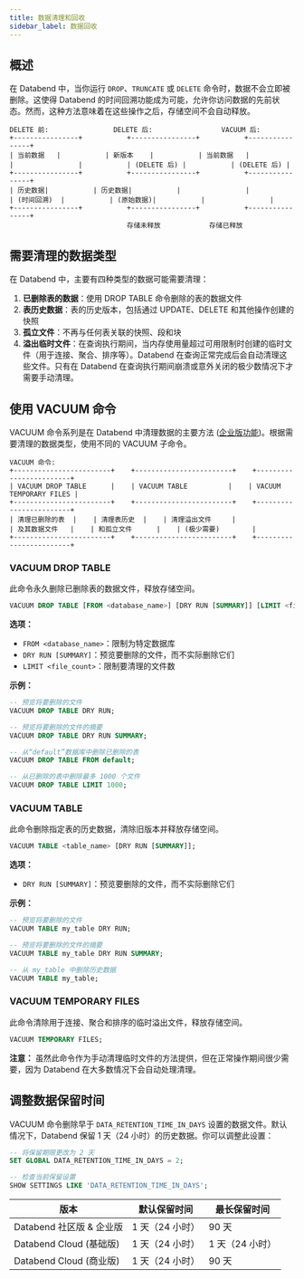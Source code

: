 ```yaml
---
title: 数据清理和回收
sidebar_label: 数据回收
---
```


## 概述

在 Databend 中，当你运行 `DROP`、`TRUNCATE` 或 `DELETE` 命令时，数据不会立即被删除。这使得 Databend 的时间回溯功能成为可能，允许你访问数据的先前状态。然而，这种方法意味着在这些操作之后，存储空间不会自动释放。

```
DELETE 前:                DELETE 后:                 VACUUM 后:
+----------------+           +----------------+           +----------------+
| 当前数据   |           | 新版本    |           | 当前数据   |
|                |           | (DELETE 后) |           | (DELETE 后) |
+----------------+           +----------------+           +----------------+
| 历史数据|           | 历史数据|           |                |
| (时间回溯)  |           | (原始数据)|           |                |
+----------------+           +----------------+           +----------------+
                             存储未释放            存储已释放
```

## 需要清理的数据类型

在 Databend 中，主要有四种类型的数据可能需要清理：

1. **已删除表的数据**：使用 DROP TABLE 命令删除的表的数据文件
2. **表历史数据**：表的历史版本，包括通过 UPDATE、DELETE 和其他操作创建的快照
3. **孤立文件**：不再与任何表关联的快照、段和块
4. **溢出临时文件**：在查询执行期间，当内存使用量超过可用限制时创建的临时文件（用于连接、聚合、排序等）。Databend 在查询正常完成后会自动清理这些文件。只有在 Databend 在查询执行期间崩溃或意外关闭的极少数情况下才需要手动清理。

## 使用 VACUUM 命令

VACUUM 命令系列是在 Databend 中清理数据的主要方法 ([企业版功能](/guides/products/dee/enterprise-features))。根据需要清理的数据类型，使用不同的 VACUUM 子命令。

```
VACUUM 命令:
+------------------------+    +------------------------+    +------------------------+
| VACUUM DROP TABLE      |    | VACUUM TABLE          |    | VACUUM TEMPORARY FILES |
+------------------------+    +------------------------+    +------------------------+
| 清理已删除的表  |    | 清理表历史  |    | 清理溢出文件     |
| 及其数据文件   |    | 和孤立文件      |    | (极少需要)        |
+------------------------+    +------------------------+    +------------------------+
```

### VACUUM DROP TABLE

此命令永久删除已删除表的数据文件，释放存储空间。

```sql
VACUUM DROP TABLE [FROM <database_name>] [DRY RUN [SUMMARY]] [LIMIT <file_count>];
```

**选项：**
- `FROM <database_name>`：限制为特定数据库
- `DRY RUN [SUMMARY]`：预览要删除的文件，而不实际删除它们
- `LIMIT <file_count>`：限制要清理的文件数

**示例：**

```sql
-- 预览将要删除的文件
VACUUM DROP TABLE DRY RUN;

-- 预览将要删除的文件的摘要
VACUUM DROP TABLE DRY RUN SUMMARY;

-- 从“default”数据库中删除已删除的表
VACUUM DROP TABLE FROM default;

-- 从已删除的表中删除最多 1000 个文件
VACUUM DROP TABLE LIMIT 1000;
```

### VACUUM TABLE

此命令删除指定表的历史数据，清除旧版本并释放存储空间。

```sql
VACUUM TABLE <table_name> [DRY RUN [SUMMARY]];
```

**选项：**
- `DRY RUN [SUMMARY]`：预览要删除的文件，而不实际删除它们

**示例：**

```sql
-- 预览将要删除的文件
VACUUM TABLE my_table DRY RUN;

-- 预览将要删除的文件的摘要
VACUUM TABLE my_table DRY RUN SUMMARY;

-- 从 my_table 中删除历史数据
VACUUM TABLE my_table;
```

### VACUUM TEMPORARY FILES

此命令清除用于连接、聚合和排序的临时溢出文件，释放存储空间。

```sql
VACUUM TEMPORARY FILES;
```

**注意：** 虽然此命令作为手动清理临时文件的方法提供，但在正常操作期间很少需要，因为 Databend 在大多数情况下会自动处理清理。

## 调整数据保留时间

VACUUM 命令删除早于 `DATA_RETENTION_TIME_IN_DAYS` 设置的数据文件。默认情况下，Databend 保留 1 天（24 小时）的历史数据。你可以调整此设置：

```sql
-- 将保留期限更改为 2 天
SET GLOBAL DATA_RETENTION_TIME_IN_DAYS = 2;

-- 检查当前保留设置
SHOW SETTINGS LIKE 'DATA_RETENTION_TIME_IN_DAYS';
```

| 版本                                  | 默认保留时间 | 最长保留时间 |
| ---------------------------------------- | ----------------- | ---------------- |
| Databend 社区版 & 企业版 | 1 天（24 小时）  | 90 天          |
| Databend Cloud (基础版)                | 1 天（24 小时）  | 1 天（24 小时） |
| Databend Cloud (商业版)                | 1 天（24 小时）  | 90 天          |
